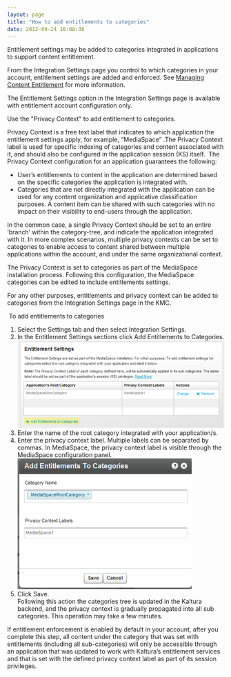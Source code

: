 ```yaml
---
layout: page
title: "How to add entitlements to categories"
date: 2012-09-24 16:08:38
---
```


Entitlement settings may be added to categories integrated in applications to support content entitlement.

From the Integration Settings page you control to which categories in your account, entitlement settings are added and enforced. See <a href="http://knowledge.kaltura.com/node/191" target="_blank">Managing Content Entitlement</a> for more information.

The Entitlement Settings option in the Integration Settings page is available with entitlement account configuration only.

Use the "Privacy Context" to add entitlement to categories.

Privacy Context is a free text label that indicates to which application the entitlement settings apply, for example, “MediaSpace” .The Privacy Context label is used for specific indexing of categories and content associated with it, and should also be configured in the application session (KS) itself.  The Privacy Context configuration for an application guarantees the following:

*   User’s entitlements to content in the application are determined based on the specific categories the application is integrated with. 
*   Categories that are not directly integrated with the application can be used for any content organization and applicative classification purposes. A content item can be shared with such categories with no impact on their visibility to end-users through the application.

In the common case, a single Privacy Context should be set to an entire ‘branch’ within the category-tree, and indicate the application integrated with it. In more complex scenarios, multiple privacy contexts can be set to categories to enable access to content shared between multiple applications within the account, and under the same organizational context.

<p class="Note">
  The Privacy Context is set to categories as part of the MediaSpace installation process. Following this configuration, the MediaSpace categories can be edited to include entitlements settings.
</p>

<p class="Note">
  For any other purposes, entitlements and privacy context can be added to categories from the Integration Settings page in the KMC.
</p>

<p class="mce-procedure">
   To add entitlements to categories
</p>

1.  Select the Settings tab and then select Integration Settings.
2.  In the Entitlement Settings sections click Add Entitlements to Categories.<img src="../../assets/710">
3.  Enter the name of the root category integrated with your application/s.
4.  Enter the privacy context label. Multiple labels can be separated by commas. In MediaSpace, the privacy context label is visible through the MediaSpace configuration panel.<img src="../../assets/711">
5.  Click Save.  
    Following this action the categories tree is updated in the Kaltura backend, and the privacy context is gradually propagated into all sub categories. This operation may take a few minutes.

<p class="mce-note-graphic">
  If entitlement enforcement is enabled by default in your account, after you complete this step, all content under the category that was set with entitlements (including all sub-categories) will only be accessible through an application that was updated to work with Kaltura’s entitlement services and that is set with the defined privacy context label as part of its session privileges.
</p>